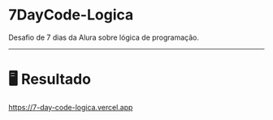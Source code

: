 # 7DayCode-Logica
Desafio de 7 dias da Alura sobre lógica de programação.

-------

# 🖥 Resultado
https://7-day-code-logica.vercel.app
